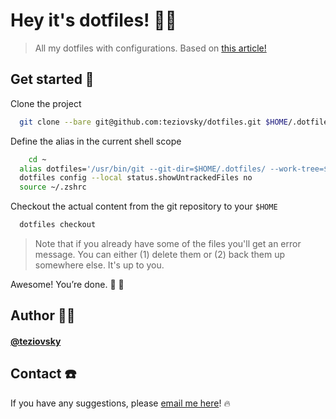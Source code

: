 # Hey it's dotfiles! 🖖🏼

> All my dotfiles with configurations. Based on [this article!](https://www.ackama.com/what-we-think/the-best-way-to-store-your-dotfiles-a-bare-git-repository-explained/)

## Get started 🏁

Clone the project

```bash
  git clone --bare git@github.com:teziovsky/dotfiles.git $HOME/.dotfiles
```

Define the alias in the current shell scope

```bash
	cd ~
  alias dotfiles='/usr/bin/git --git-dir=$HOME/.dotfiles/ --work-tree=$HOME'
  dotfiles config --local status.showUntrackedFiles no
  source ~/.zshrc
```

Checkout the actual content from the git repository to your `$HOME`

```bash
  dotfiles checkout
```

> Note that if you already have some of the files you'll get an error message. You can either (1) delete them or (2) back them up somewhere else. It's up to you.

Awesome! You’re done. 🎊 🥳

## Author 🙎🏼‍

#### [@teziovsky](https://www.github.com/teziovsky)

## Contact ☎️

If you have any suggestions, please [email me here](mailto:jakub.soboczynski@icloud.com)! 🔥
